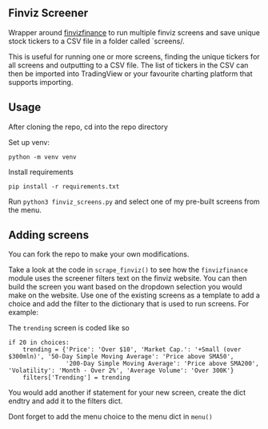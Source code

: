 ## Finviz Screener

Wrapper around [finvizfinance](https://finvizfinance.readthedocs.io/en/stable/index.html) to run multiple finviz screens and save unique stock tickers to a CSV file in a folder called `screens/.

This is useful for running one or more screens, finding the unique tickers for all screens and outputting to a CSV file. The list of tickers in the CSV can then be imported into TradingView or your favourite charting platform that supports importing.


## Usage

After cloning the repo, cd into the repo directory

Set up venv:

```
python -m venv venv
```

Install requirements

```
pip install -r requirements.txt
```

Run `python3 finviz_screens.py` and select one of my pre-built screens from the menu.

## Adding screens

You can fork the repo to make your own modifications.

Take a look at the code in `scrape_finviz()` to see how the `finvizfinance` module uses the screener filters text on the finviz website. You can then build the screen you want based on the dropdown selection you would make on the website. Use one of the existing screens as a template to add a choice and add the filter to the dictionary that is used to run screens. For example:

The `trending` screen is coded like so
```
if 20 in choices:
    trending = {'Price': 'Over $10', 'Market Cap.': '+Small (over $300mln)', '50-Day Simple Moving Average': 'Price above SMA50',
                '200-Day Simple Moving Average': 'Price above SMA200', 'Volatility': 'Month - Over 2%', 'Average Volume': 'Over 300K'}
    filters['Trending'] = trending
```

You would add another if statement for your new screen, create the dict endtry and add it to the filters dict.

Dont forget to add the menu choice to the menu dict in `menu()`